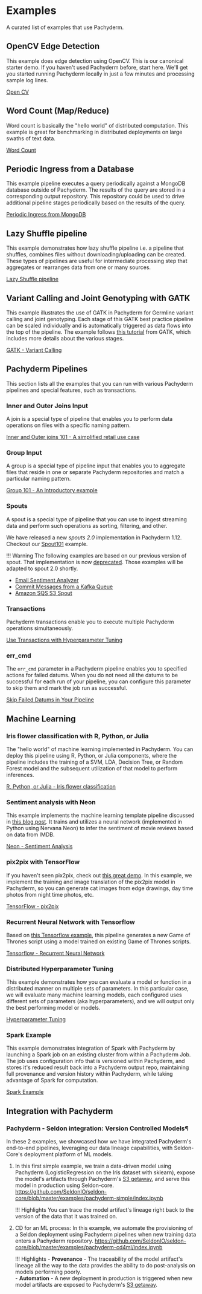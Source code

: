 # Examples
A curated list of examples that use Pachyderm.
## OpenCV Edge Detection

This example does edge detection using OpenCV. This is our canonical starter demo. If you haven't used Pachyderm before, start here. We'll get you started running Pachyderm locally in just a few minutes and processing sample log lines.

[Open CV](https://docs.pachyderm.com/latest/getting_started/beginner_tutorial/)

## Word Count (Map/Reduce)

Word count is basically the "hello world" of distributed computation. This example is great for benchmarking in distributed deployments on large swaths of text data.

[Word Count](https://github.com/pachyderm/pachyderm/tree/master/examples/word_count)

## Periodic Ingress from a Database

This example pipeline executes a query periodically against a MongoDB database outside of Pachyderm.  The results of the query are stored in a corresponding output repository.  This repository could be used to drive additional pipeline stages periodically based on the results of the query.

[Periodic Ingress from MongoDB](https://github.com/pachyderm/pachyderm/tree/master/examples/db)

## Lazy Shuffle pipeline

This example demonstrates how lazy shuffle pipeline i.e. a pipeline that shuffles, combines files without downloading/uploading can be created. These types of pipelines are useful for intermediate processing step that aggregates or rearranges data from one or many sources.

[Lazy Shuffle pipeline](https://github.com/pachyderm/pachyderm/tree/master/examples/shuffle)

## Variant Calling and Joint Genotyping with GATK

This example illustrates the use of GATK in Pachyderm for Germline variant calling and joint genotyping. Each stage of this GATK best practice pipeline can be scaled individually and is automatically triggered as data flows into the top of the pipeline. The example follows [this tutorial](https://drive.google.com/open?id=0BzI1CyccGsZiQ1BONUxfaGhZRGc) from GATK, which includes more details about the various stages.

[GATK - Variant Calling](https://github.com/pachyderm/pachyderm/tree/master/examples/gatk)

## Pachyderm Pipelines

This section lists all the examples that you can run with various
Pachyderm pipelines and special features, such as transactions.

### Inner and Outer Joins Input

A join is a special type of pipeline that enables you to perform
data operations on files with a specific naming pattern.

[Inner and Outer joins 101 - A simplified retail use case](https://github.com/pachyderm/pachyderm/tree/master/examples/joins)

### Group Input

A group is a special type of pipeline input that enables 
you to aggregate files that reside in one or separate Pachyderm
repositories and match a particular naming pattern. 

[Group 101 - An Introductory example](https://github.com/pachyderm/pachyderm/tree/master/examples/group)
### Spouts

A spout is a special type of pipeline that you can use to ingest
streaming data and perform such operations as sorting, filtering, and other.

We have released a new *spouts 2.0* implementation
in Pachyderm 1.12. Checkout our [Spout101](https://github.com/pachyderm/pachyderm/tree/master/examples/spouts/spout101) example.

!!! Warning
    The following examples are based on our previous version of spout. That implementation is now [deprecated](../../contributing/supported-releases/#deprecated). Those examples will be adapted to spout 2.0 shortly.
* [Email Sentiment Analyzer](https://github.com/pachyderm/pachyderm/tree/master/examples/spouts/EmailSentimentAnalyzer)
* [Commit Messages from a Kafka Queue](https://github.com/pachyderm/pachyderm/tree/master/examples/spouts/go-kafka-spout)
* [Amazon SQS S3 Spout](https://github.com/pachyderm/pachyderm/tree/master/examples/spouts/SQS-S3)

### Transactions

Pachyderm transactions enable you to execute multiple
Pachyderm operations simultaneously.

[Use Transactions with Hyperparameter Tuning](https://github.com/pachyderm/pachyderm/tree/master/examples/transactions)

### err_cmd

The `err_cmd` parameter in a Pachyderm pipeline enables
you to specified actions for failed datums. When you do not
need all the datums to be successful for each run of your
pipeline, you can configure this parameter to skip them and
mark the job run as successful.

[Skip Failed Datums in Your Pipeline](https://github.com/pachyderm/pachyderm/tree/master/examples/err_cmd)

## Machine Learning

### Iris flower classification with R, Python, or Julia

The "hello world" of machine learning implemented in Pachyderm.  You can deploy this pipeline using R, Python, or Julia components, where the pipeline includes the training of a SVM, LDA, Decision Tree, or Random Forest model and the subsequent utilization of that model to perform inferences.

[R, Python, or Julia - Iris flower classification](https://github.com/pachyderm/pachyderm/tree/master/examples/ml/iris)

### Sentiment analysis with Neon

This example implements the machine learning template pipeline discussed in [this blog post](https://medium.com/pachyderm-data/sustainable-machine-learning-workflows-8c617dd5506d#.hhkbsj1dn).  It trains and utilizes a neural network (implemented in Python using Nervana Neon) to infer the sentiment of movie reviews based on data from IMDB. 

[Neon - Sentiment Analysis](https://github.com/pachyderm/pachyderm/tree/master/examples/ml/neon)

### pix2pix with TensorFlow

If you haven't seen pix2pix, check out [this great demo](https://affinelayer.com/pixsrv/).  In this example, we implement the training and image translation of the pix2pix model in Pachyderm, so you can generate cat images from edge drawings, day time photos from night time photos, etc.

[TensorFlow - pix2pix](https://github.com/pachyderm/pachyderm/tree/master/examples/ml/tensorflow)

### Recurrent Neural Network with Tensorflow

Based on [this Tensorflow example](https://www.tensorflow.org/tutorials/recurrent#recurrent-neural-networks), this pipeline generates a new Game of Thrones script using a model trained on existing Game of Thrones scripts.

[Tensorflow - Recurrent Neural Network](https://github.com/pachyderm/pachyderm/tree/master/examples/ml/rnn) 

### Distributed Hyperparameter Tuning

This example demonstrates how you can evaluate a model or function in a distributed manner on multiple sets of parameters.  In this particular case, we will evaluate many machine learning models, each configured uses different sets of parameters (aka hyperparameters), and we will output only the best performing model or models.

[Hyperparameter Tuning](https://github.com/pachyderm/pachyderm/tree/master/examples/ml/hyperparameter)

### Spark Example
This example demonstrates integration of Spark with Pachyderm by launching a Spark job on an existing cluster from within a Pachyderm Job. The job uses configuration info that is versioned within Pachyderm, and stores it's reduced result back into a Pachyderm output repo, maintaining full provenance and version history within Pachyderm, while taking advantage of Spark for computation.

[Spark Example](https://github.com/pachyderm/pachyderm/tree/master/examples/spark/pi)

## Integration with Pachyderm
### Pachyderm - Seldon integration: Version Controlled Models¶
In these 2 examples, we showcased how we have integrated Pachyderm's end-to-end pipelines,
leveraging our data lineage capabilities, 
with Seldon-Core's deployment platform of ML models.

1. In this first simple example, we train a data-driven model using Pachyderm (LogisticRegression on the Iris dataset with sklearn),
expose the model's artifacts through Pachyderm's [S3 getaway](https://docs.pachyderm.com/latest/reference/s3gateway_api/), and serve this model in production using Seldon-core. https://github.com/SeldonIO/seldon-core/blob/master/examples/pachyderm-simple/index.ipynb

    !!! Highlights
        You can trace the model artifact's lineage right back to the version of the data that it was trained on.  

1. CD for an ML process: In this example, we automate the provisioning of a Seldon deployment using Pachyderm pipelines when new training data enters a Pachyderm repository. 
https://github.com/SeldonIO/seldon-core/blob/master/examples/pachyderm-cd4ml/index.ipynb

    !!! Highlights 
        - **Provenance** - The traceability of the model artifact's lineage all the way to the data provides the ability to do post-analysis on models performing poorly.  
        - **Automation** -  A new deployment in production is triggered when new model artifacts are exposed to Pachyderm's [S3 getaway](https://docs.pachyderm.com/latest/reference/s3gateway_api/).
